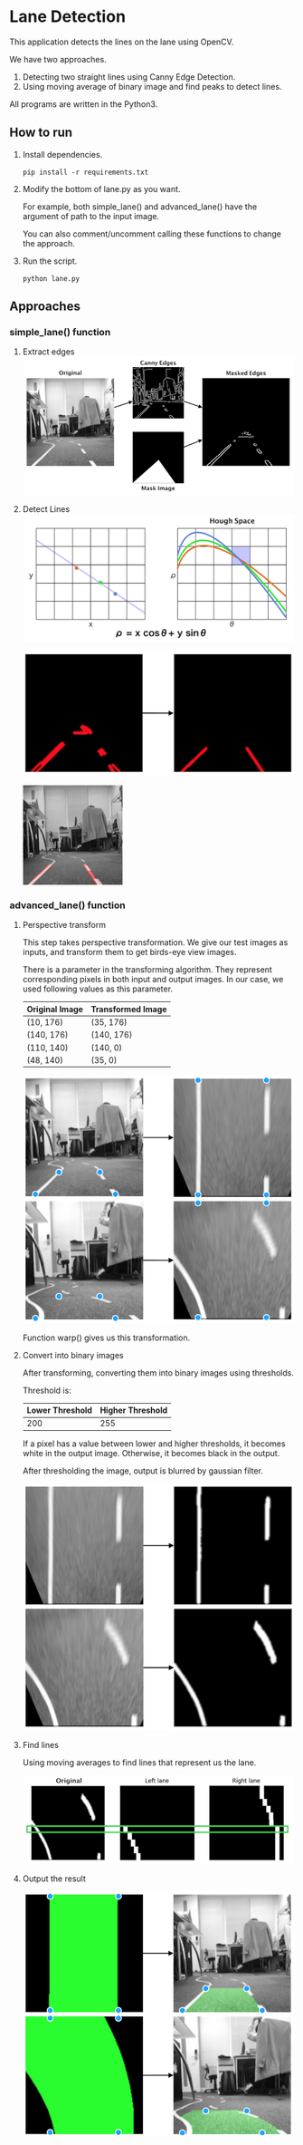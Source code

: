 # Lane Detection
This application detects the lines on the lane using OpenCV.

We have two approaches.
1. Detecting two straight lines using Canny Edge Detection.
1. Using moving average of binary image and find peaks to detect lines.

All programs are written in the Python3.

## How to run
1. Install dependencies.  

      ```
      pip install -r requirements.txt
      ```  

1. Modify the bottom of lane.py as you want.  

    For example, both simple_lane() and advanced_lane() have the argument of path to the input image.  

    You can also comment/uncomment calling these functions to change the approach.

1. Run the script.

      ```
      python lane.py
      ```

## Approaches
### simple_lane() function
1. Extract edges
    ![canny](https://raw.githubusercontent.com/utagoeinc/AutonomousEV3Car/images/lane_detection/canny.png)

1. Detect Lines
    ![hough](https://raw.githubusercontent.com/utagoeinc/AutonomousEV3Car/images/lane_detection/hough.png)

    ![lines](https://raw.githubusercontent.com/utagoeinc/AutonomousEV3Car/images/lane_detection/averaged_line.png)

    ![result](https://raw.githubusercontent.com/utagoeinc/AutonomousEV3Car/images/lane_detection/combo_image.jpg)

### advanced_lane() function
1. Perspective transform

    This step takes perspective transformation.
    We give our test images as inputs, and transform them to get birds-eye view images.

    There is a parameter in the transforming algorithm.
    They represent corresponding pixels in both input and output images.
    In our case, we used following values as this parameter.

    |Original Image |Transformed Image |
    |---|---|
    |(10, 176) |(35, 176) |
    |(140, 176) |(140, 176) |
    |(110, 140) |(140, 0) |
    |(48, 140) |(35, 0) |

    ![perspective transform](https://raw.githubusercontent.com/utagoeinc/AutonomousEV3Car/images/lane_detection/transform.png)

    Function warp() gives us this transformation.

1. Convert into binary images

    After transforming, converting them into binary images using thresholds.

    Threshold is:

    |Lower Threshold |Higher Threshold |
    |---|---|
    |200 |255 |

    If a pixel has a value between lower and higher thresholds, it becomes white in the output image.
    Otherwise, it becomes black in the output.

    After thresholding the image, output is blurred by gaussian filter.

    ![binary conversion](https://raw.githubusercontent.com/utagoeinc/AutonomousEV3Car/images/lane_detection/white_line_detection.png)

1. Find lines

    Using moving averages to find lines that represent us the lane.

    ![find lines](https://raw.githubusercontent.com/utagoeinc/AutonomousEV3Car/images/lane_detection/masks.png)

1. Output the result

    ![result](https://raw.githubusercontent.com/utagoeinc/AutonomousEV3Car/images/lane_detection/warp_inv.png)

